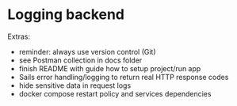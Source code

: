 # Logging backend

Extras:

- reminder: always use version control (Git)
- see Postman collection in docs folder
- finish README with guide how to setup project/run app
- Sails error handling/logging to return real HTTP response codes
- hide sensitive data in request logs
- docker compose restart policy and services dependencies
